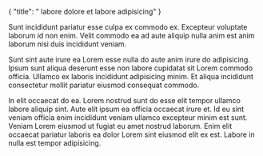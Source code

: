 {
  "title": " labore dolore et labore adipisicing"
}

Sunt incididunt pariatur esse culpa ex commodo ex. Excepteur voluptate laborum id non enim. Velit commodo ea ad aute aliquip nulla anim est anim laborum nisi duis incididunt veniam.

Sunt sint aute irure ea Lorem esse nulla do aute anim irure do adipisicing. Ipsum sunt aliqua deserunt esse non labore cupidatat sit Lorem commodo officia. Ullamco ex laboris incididunt adipisicing minim. Et aliqua incididunt consectetur mollit pariatur eiusmod consequat commodo.

In elit occaecat do ea. Lorem nostrud sunt do esse elit tempor ullamco labore aliquip sint. Aute elit ipsum ea officia occaecat irure et. Id eu sint veniam officia enim incididunt veniam ullamco excepteur minim est sunt. Veniam Lorem eiusmod ut fugiat eu amet nostrud laborum. Enim elit occaecat pariatur laboris ea dolor Lorem sint eiusmod elit ex est. Labore in nulla est tempor adipisicing.